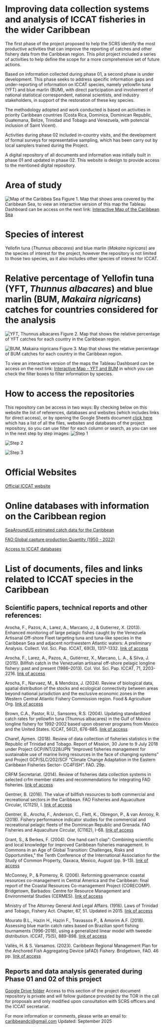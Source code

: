 # Improving data collection systems and analysis of ICCAT fisheries in the wider Caribbean 

The first phase of the project proposed to help the SCRS identify the most productive activities that can improve the reporting 
of catches and other fishery data from the Caribbean region. This pilot project included a series of activities 
to help define the scope for a more comprehensive set of future actions.  

Based on information collected during phase 01, a second phase is under development. This phase
seeks to address specific information gaps and under-reporting of information on ICCAT species, 
namely yellowfin tuna (YFT) and blue marlin (BUM), with direct participation and involvement of 
national statistical correspondent, national scientists, and industry stakeholders, in support of 
the restoration of these key species. 

The methodology adopted and work conducted is based on activities in priority Caribbean countries 
(Costa Rica, Dominica, Dominican Republic, Guatemana, Belize, Trinidad and Tobago and Venezuela,
with potencial inclusion of Saint Vicent).

Activities during phase 02 included in-country visits, and the development of formal surveys
for representative sampling, which has been carry out by local samplers trained 
during the Project.

A digital repository of all documents and information was initially built in phase 01 and 
updated in phase 02. This website is design to provide access to the mentioned digital repository.

# Area of study
![Map of the Caribbea Sea](docs/assets/css/MapCaribbean_v1.png)
Figure 1. Map that shows area covered by the Caribbean Sea, to view an interactive version of this map the 
Tableau Dashboard can be access on the next link: [Interactive Map of the Caribbean Sea](https://public.tableau.com/views/Caribbean_Sea_ICCAT/Dashboard1?:language=es-ES&publish=yes&:sid=&:redirect=auth&:display_count=n&:origin=viz_share_link)

# Species of interest
Yellofin tuna (*Thunnus albacares*) and blue marlin (*Makaira nigricans*) are the species of interest for the project, 
however the repository is not limited to those two species, as it also includes other species of interest for ICCAT.

# Relative percentage of Yellofin tuna (YFT, *Thunnus albacares*) and blue marlin (BUM, *Makaira nigricans*) catches for countries considered for the analysis
![YFT, *Thunnus albacares*](docs/assets/css/YFT.png)
Figure 2. Map that shows the relative percentage of YFT catches for each country in the Caribbean region.

![BUM, *Makaira nigricans*](docs/assets/css/BUM.png)
Figure 3. Map that shows the relative percentage of BUM catches for each country in the Caribbean region.

To view an interactive version of the maps the Tableau Dashboard can be access on the next link: [Interactive Map - YFT and BUM](https://public.tableau.com/shared/MTQDBFYXW?:display_count=n&:origin=viz_share_link) in which you can check the filter boxes to filter information by species.

# How to access the repositories
This repository can be access in two ways:
By checking below on this website the list of references, databases and websites (which includes links for direct access), 
or by opening the Google Sheets document [click here](https://docs.google.com/spreadsheets/d/1Zdjk6D-FWdcXfw-etrk46iC5y6dBT4MA88TSz4rz8nk/edit?usp=sharing) which has a list of all the files, websites and databases of the project repository, so you can use filter for each column or search, 
as you can see in the next step by step images:
![Step 1](docs/assets/css/Step1.png)

![Step 2](docs/assets/css/Step2.png)

![Step 3](docs/assets/css/Step3.png)

# Official Websites
[Official ICCAT website](https://www.iccat.int/en/)

# Online databases with information on the Caribbean region
[SeaAroundUS estimated catch data for the Caribbean](https://www.seaaroundus.org/data/#/lme/12?chart=catch-chart&dimension=taxon&measure=tonnage&limit=10)

[FAO Global capture production Quantity (1950 - 2022)](https://www.fao.org/fishery/statistics-query/en/capture/capture_quantity)

[Access to ICCAT databases](https://www.iccat.int/en/accesingdb.html#)

# List of documents, files and links related to ICCAT species in the Caribbean
## Scientific papers, technical reports and other references:
Arocha, F., Pazos, A., Larez, A., Marcano, J., & Gutierrez, X. (2013). Enhanced monitoring of large pelagic fishes caught by the Venezuela Artisanal Off-shore Fleet targeting tuna and tuna-like species in the Caribbean Sea and adjacent northwestern Atlantic waters: A preliminary Analysis. Collect. Vol. Sci. Pap. ICCAT, 69(3), 1317-1332. [link of access](https://iccat.int/Documents/CVSP/CV069_2013/n_3/CV069031317.pdf)

Arocha, F., Larez, A., Pazos, A., Gutiérrez, X., Marcano, L. A., & Silva, J. (2015). Billfish catch in the Venezuelan artisanal off-shore pelagic longline fishery: past and present (1986–2013). Col. Vol. Sci. Pap. ICCAT, 71, 2203-2216. [link of access](https://www.iccat.int/Documents/CVSP/CV071_2015/n_5/CV071052203.pdf)

Arocha, F., Narvaez, M., & Mendoza, J. (2024). Review of biological data, spatial distribution of the stocks and ecological connectivity between areas beyond national jurisdiction and the exclusive economic zones in the Western Central Atlantic Fishery Commission region. Food & Agriculture Org. [link of access](https://www.fao.org/wecafc/publications/detail/en/c/1708734/)

Brown, C.A., Pastor, R.U., Sansores, R.S. (2004). Updating standardized catch rates for yellowfin tuna (Thunnus albacares) in the Gulf of Mexico longline fishery for 1992-2002 based upon observer programs from Mexico and the United States. ICCAT, 56(2), 676-685. [link of access](https://www.iccat.int/Documents/CVSP/CV056_2004/n_2/CV056020676.pdf) 

Charef, Aymen. (2018).  Review of data collection of fisheries statistics in the Republic of Trinidad and Tobago.  Report of Mission, 30 June to 9 July 2018 under Project GCP/INT/228/JPN “Improved fisheries management for sustainable use of marine living resources in the face of changing systems” and Project GCP/SLC/202/SCF “Climate Change Adaptation in the Eastern Caribbean Fisheries Sector- CC4FISH”. FAO. 29p. 

CRFM Secretariat. (2014). Review of fisheries data collection systems in selected crfm member states and recommendations for integrating FAD fisheries. [link of access]([https://www.iccat.int/Documents/CVSP/CV056_2004/n_2/CV056020676.pdf](https://ns1.crfm.net/~uwohxjxf/images/Consultant_Report_-_Review_of_Data_Collection_Systems__Recommendations_for_integrating_FAD_fisheries_Final_11_Feb_2015.pdf)) 

Gentner, B. (2016). The value of billfish resources to both commercial and recreational sectors in the Caribbean. FAO Fisheries and Aquaculture Circular, (C1125), I.  [link of access](https://www.proquest.com/docview/1844303193?pq-origsite=gscholar&fromopenview=true&sourcetype=Scholarly%20Journals) 

Gentner, B., Arocha, F., Anderson, C., Flett, K., Obregon, P., & van Anrooy, R. (2018). Fishery performance indicator studies for the commercial and recreational pelagic fleets of the Dominican Republic and Grenada. FAO Fisheries and Aquaculture Circular, (C1162), I-68. [link of access](https://openknowledge.fao.org/server/api/core/bitstreams/b4984649-c9f5-4900-ad3c-eb659e95fb80/content) 

Grant, S., & Berkes, F. (2004). One hand can't clap": Combining scientific and local knowledge for improved Caribbean fisheries management. In Commons in an Age of Global Transition: Challenges, Risks and Opportunities," the Tenth Conference of the International Association for the Study of Common Property, Oaxaca, Mexico, August (pp. 9-13). [link of access](https://dlc.dlib.indiana.edu/dlcrest/api/core/bitstreams/890e6809-cafc-4e3d-8d9a-97249c04efb0/content) 

McConney, P., & Pomeroy, R. (2006). Reforming governance: coastal resources co-management in Central America and the Caribbean: final report of the Coastal Resources Co-management Project (CORECOMP). Bridgetown, Barbados: Centre for Resource Management and Environmental Studies (CERMES). [link of access]([https://dlc.dlib.indiana.edu/dlcrest/api/core/bitstreams/890e6809-cafc-4e3d-8d9a-97249c04efb0/content](https://www.cavehill.uwi.edu/cermes/wp-content/uploads/sites/38/Docs/Technical_Reports/McConney_2006_CORECOMP_governance_co_management_Central_America_Caribbean_CTR_05.pdf)) 

Ministry of The Attorney General And Legal Affairs. (1916). Laws of Trinidad and Tobago, Fishery Act. Chapter, 67, 51. Updated in 2015. [link of access](https://agriculture.gov.tt/wp-content/uploads/2017/11/67.51.pdf)

Mourato B.L., Hazin H., Hazin F., Travassos P., & Amorim A.F. (2018). Assessing blue marlin catch rates based on Brazilian sport fishing tournaments (1996-2018), using a generalized linear model with tweedie distribution. ICCAT,  75(5), 889-898. [link of access](https://www.iccat.int/Documents/CVSP/CV075_2018/n_5/CV075050889.pdf)

Vallès, H. & S. Varsamos. (2023). Caribbean Regional Management Plan for the Anchored Fish Aggregating Device (aFAD) Fishery. Bridgetown, FAO. 46 pp. [link of access](https://openknowledge.fao.org/server/api/core/bitstreams/57ab4d75-2e80-480f-b2ed-661f855223c4/content)


## Reports and data analysis generated during Phase 01 and 02 of this project
[Google Drive folder](https://drive.google.com/drive/folders/1CIRArrBeVagShSN09ABPSdHzTLfAtl7J?usp=drive_link)
Access to this section of the project document repository is private and will follow guidance
provided by the TOR in the call for proposals and only modified upon consultation with 
SCRS officers and the ICCAT secretariat. 

For more information or comments, please write an email to: caribbeandci@gmail.com
Updated: September 2025
